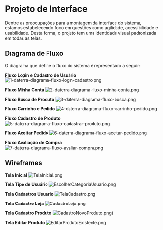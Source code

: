 
# Projeto de Interface

Dentre as preocupações para a montagem da interface do sistema, estamos estabelecendo foco em questões como agilidade, acessibilidade e usabilidade. Desta forma, o projeto tem uma identidade visual padronizada em todas as telas.

## Diagrama de Fluxo

O diagrama que define o fluxo do sistema é representado a seguir:

**Fluxo Login e Cadastro de Usuário**
![1-daterra-diagrama-fluxo-login-cadastro.png](https://github.com/ICEI-PUC-Minas-PMV-ADS/pmv-ads-2022-2-e3-proj-mov-t2-da-terra/blob/main/entregas/images/diagrama-fluxo/1-daterra-diagrama-fluxo-login-cadastro.png)

**Fluxo Minha Conta**
![2-daterra-diagrama-fluxo-minha-conta.png](https://github.com/ICEI-PUC-Minas-PMV-ADS/pmv-ads-2022-2-e3-proj-mov-t2-da-terra/blob/main/entregas/images/diagrama-fluxo/2-daterra-diagrama-fluxo-minha-conta.png)

**Fluxo Busca de Produto**
![3-daterra-diagrama-fluxo-busca.png](https://github.com/ICEI-PUC-Minas-PMV-ADS/pmv-ads-2022-2-e3-proj-mov-t2-da-terra/blob/main/entregas/images/diagrama-fluxo/3-daterra-diagrama-fluxo-busca.png)

**Fluxo Carrinho e Pedido**
![4-daterra-diagrama-fluxo-carrinho-pedido.png](https://github.com/ICEI-PUC-Minas-PMV-ADS/pmv-ads-2022-2-e3-proj-mov-t2-da-terra/blob/main/entregas/images/diagrama-fluxo/4-daterra-diagrama-fluxo-carrinho-pedido.png)

**Fluxo Cadastro de Produto**
![5-daterra-diagrama-fluxo-cadastrar-produto.png](https://github.com/ICEI-PUC-Minas-PMV-ADS/pmv-ads-2022-2-e3-proj-mov-t2-da-terra/blob/main/entregas/images/diagrama-fluxo/5-daterra-diagrama-fluxo-cadastrar-produto.png)

**Fluxo Aceitar Pedido**
![6-daterra-diagrama-fluxo-aceitar-pedido.png](https://github.com/ICEI-PUC-Minas-PMV-ADS/pmv-ads-2022-2-e3-proj-mov-t2-da-terra/blob/main/entregas/images/diagrama-fluxo/6-daterra-diagrama-fluxo-aceitar-pedido.png)

**Fluxo Avaliação de Compra**
![7-daterra-diagrama-fluxo-avaliar-compra.png](https://github.com/ICEI-PUC-Minas-PMV-ADS/pmv-ads-2022-2-e3-proj-mov-t2-da-terra/blob/main/entregas/images/diagrama-fluxo/7-daterra-diagrama-fluxo-avaliar-compra.png)

## Wireframes

**Tela Inicial**
![TelaInicial.png](https://github.com/ICEI-PUC-Minas-PMV-ADS/pmv-ads-2022-2-e3-proj-mov-t2-da-terra/blob/main/entregas/images/wireframes/TelaInicial.png)

**Tela Tipo de Usuário**
![EscolherCategoriaUsuario.png](https://github.com/ICEI-PUC-Minas-PMV-ADS/pmv-ads-2022-2-e3-proj-mov-t2-da-terra/blob/main/entregas/images/wireframes/EscolherCategoriaUsuario.png)

**Tela Cadastros Usuário**
![TelaCadastro.png](https://github.com/ICEI-PUC-Minas-PMV-ADS/pmv-ads-2022-2-e3-proj-mov-t2-da-terra/blob/main/entregas/images/wireframes/TelaCadastro.png)

**Tela Cadastro Loja**
![CadastroLoja.png](https://github.com/ICEI-PUC-Minas-PMV-ADS/pmv-ads-2022-2-e3-proj-mov-t2-da-terra/blob/main/entregas/images/wireframes/CadastroLoja.png)

**Tela Cadastro Produto**
![CadastroNovoProduto.png)](https://github.com/ICEI-PUC-Minas-PMV-ADS/pmv-ads-2022-2-e3-proj-mov-t2-da-terra/blob/main/entregas/images/wireframes/CadastroNovoProduto.png)

**Tela Editar Produto**
![EditarProdutoExistente.png](https://github.com/ICEI-PUC-Minas-PMV-ADS/pmv-ads-2022-2-e3-proj-mov-t2-da-terra/blob/main/entregas/images/wireframes/EditarProdutoExistente.png)



